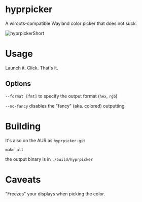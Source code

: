 # hyprpicker

A wlroots-compatible Wayland color picker that does not suck.

![hyprpickerShort](https://user-images.githubusercontent.com/43317083/188224867-7d77a3b3-0a66-488c-8019-39b00060ab42.gif)

# Usage

Launch it. Click. That's it.

## Options

`--format [fmt]` to specify the output format (`hex`, `rgb`)

`--no-fancy` disables the "fancy" (aka. colored) outputting

# Building

It's also on the AUR as `hyprpicker-git`

`make all`

the output binary is in `./build/hyprpicker`

# Caveats

"Freezes" your displays when picking the color.
